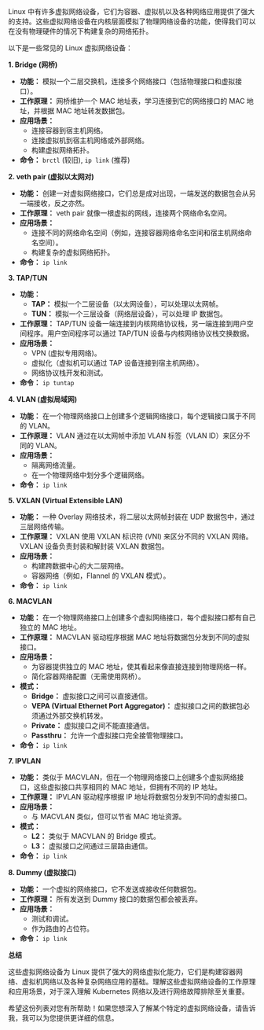 Linux 中有许多虚拟网络设备，它们为容器、虚拟机以及各种网络应用提供了强大的支持。这些虚拟网络设备在内核层面模拟了物理网络设备的功能，使得我们可以在没有物理硬件的情况下构建复杂的网络拓扑。

以下是一些常见的 Linux 虚拟网络设备：

**1. Bridge (网桥)**

*   **功能：** 模拟一个二层交换机，连接多个网络接口（包括物理接口和虚拟接口）。
*   **工作原理：** 网桥维护一个 MAC 地址表，学习连接到它的网络接口的 MAC 地址，并根据 MAC 地址转发数据包。
*   **应用场景：**
    *   连接容器到宿主机网络。
    *   连接虚拟机到宿主机网络或外部网络。
    *   构建虚拟网络拓扑。
*   **命令：** `brctl` (较旧), `ip link` (推荐)

**2. veth pair (虚拟以太网对)**

*   **功能：** 创建一对虚拟网络接口，它们总是成对出现，一端发送的数据包会从另一端接收，反之亦然。
*   **工作原理：** veth pair 就像一根虚拟的网线，连接两个网络命名空间。
*   **应用场景：**
    *   连接不同的网络命名空间（例如，连接容器网络命名空间和宿主机网络命名空间）。
    *   构建复杂的虚拟网络拓扑。
*   **命令：** `ip link`

**3. TAP/TUN**

*   **功能：**
    *   **TAP：** 模拟一个二层设备（以太网设备），可以处理以太网帧。
    *   **TUN：** 模拟一个三层设备（网络层设备），可以处理 IP 数据包。
*   **工作原理：** TAP/TUN 设备一端连接到内核网络协议栈，另一端连接到用户空间程序。用户空间程序可以通过 TAP/TUN 设备与内核网络协议栈交换数据。
*   **应用场景：**
    *   VPN (虚拟专用网络)。
    *   虚拟化（虚拟机可以通过 TAP 设备连接到宿主机网络）。
    *   网络协议栈开发和测试。
*   **命令：** `ip tuntap`

**4. VLAN (虚拟局域网)**

*   **功能：** 在一个物理网络接口上创建多个逻辑网络接口，每个逻辑接口属于不同的 VLAN。
*   **工作原理：** VLAN 通过在以太网帧中添加 VLAN 标签（VLAN ID）来区分不同的 VLAN。
*   **应用场景：**
    *   隔离网络流量。
    *   在一个物理网络中划分多个逻辑网络。
*   **命令：** `ip link`

**5. VXLAN (Virtual Extensible LAN)**

*   **功能：** 一种 Overlay 网络技术，将二层以太网帧封装在 UDP 数据包中，通过三层网络传输。
*   **工作原理：** VXLAN 使用 VXLAN 标识符 (VNI) 来区分不同的 VXLAN 网络。VXLAN 设备负责封装和解封装 VXLAN 数据包。
*   **应用场景：**
    *   构建跨数据中心的大二层网络。
    *   容器网络（例如，Flannel 的 VXLAN 模式）。
*   **命令：** `ip link`

**6. MACVLAN**

*   **功能：** 在一个物理网络接口上创建多个虚拟网络接口，每个虚拟接口都有自己独立的 MAC 地址。
*   **工作原理：** MACVLAN 驱动程序根据 MAC 地址将数据包分发到不同的虚拟接口。
*   **应用场景：**
    *   为容器提供独立的 MAC 地址，使其看起来像直接连接到物理网络一样。
    *   简化容器网络配置（无需使用网桥）。
*   **模式：**
    *   **Bridge：** 虚拟接口之间可以直接通信。
    *   **VEPA (Virtual Ethernet Port Aggregator)：** 虚拟接口之间的数据包必须通过外部交换机转发。
    *   **Private：** 虚拟接口之间不能直接通信。
    *   **Passthru：** 允许一个虚拟接口完全接管物理接口。
*   **命令：** `ip link`

**7. IPVLAN**

*   **功能：** 类似于 MACVLAN，但在一个物理网络接口上创建多个虚拟网络接口，这些虚拟接口共享相同的 MAC 地址，但拥有不同的 IP 地址。
*   **工作原理：** IPVLAN 驱动程序根据 IP 地址将数据包分发到不同的虚拟接口。
*   **应用场景：**
    *   与 MACVLAN 类似，但可以节省 MAC 地址资源。
*   **模式：**
    *   **L2：** 类似于 MACVLAN 的 Bridge 模式。
    *   **L3：** 虚拟接口之间通过三层路由通信。
*   **命令：** `ip link`

**8. Dummy (虚拟接口)**

*   **功能：** 一个虚拟的网络接口，它不发送或接收任何数据包。
*   **工作原理：** 所有发送到 Dummy 接口的数据包都会被丢弃。
*   **应用场景：**
    *   测试和调试。
    *   作为路由的占位符。
*   **命令：** `ip link`

**总结**

这些虚拟网络设备为 Linux 提供了强大的网络虚拟化能力，它们是构建容器网络、虚拟机网络以及各种复杂网络应用的基础。理解这些虚拟网络设备的工作原理和应用场景，对于深入理解 Kubernetes 网络以及进行网络故障排除至关重要。

希望这份列表对您有所帮助！如果您想深入了解某个特定的虚拟网络设备，请告诉我，我可以为您提供更详细的信息。
